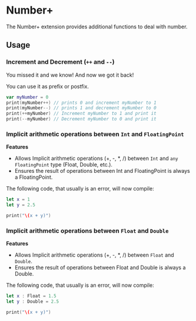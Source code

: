 # Number+

The Number+ extension provides additional functions to deal with number.

## Usage

### Increment and Decrement (`++` and `--`)

You missed it and we know! And now we got it back!

You can use it as prefix or postfix.

```swift
var myNumber = 0
print(myNumber++) // prints 0 and increment myNumber to 1
print(myNumber--) // prints 1 and decrement myNumber to 0
print(++myNumber) // Increment myNumber to 1 and print it
print(--myNumber) // Decrement myNumber to 0 and print it
```

### Implicit arithmetic operations between `Int` and `FloatingPoint`

**Features**

- Allows Implicit arithmetic operations (+, -, *, /) between `Int` and `any FloatingPoint` type (Float, Double, etc.).
- Ensures the result of operations between Int and FloatingPoint is always a FloatingPoint.

The following code, that usually is an error, will now compile: 

```swift
let x = 1
let y = 2.5

print("\(x + y)")
```

### Implicit arithmetic operations between `Float` and `Double`

**Features**

- Allows Implicit arithmetic operations (+, -, *, /) between `Float` and `Double`.
- Ensures the result of operations between Float and Double is always a Double.

The following code, that usually is an error, will now compile: 

```swift
let x : Float = 1.5
let y : Double = 2.5

print("\(x + y)")
```
